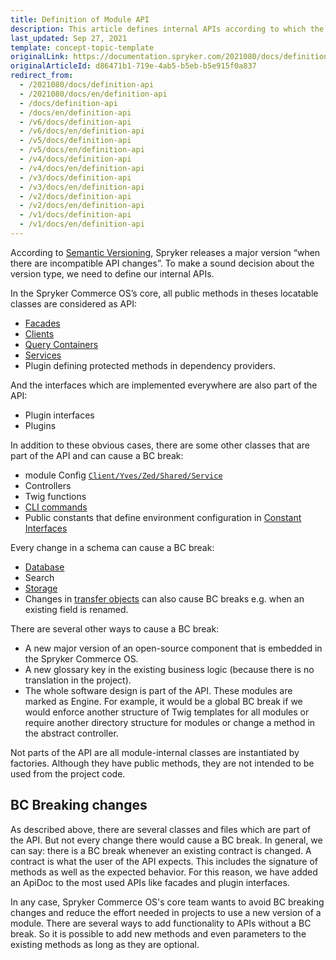 ```yaml
---
title: Definition of Module API
description: This article defines internal APIs according to which the version type is defined.
last_updated: Sep 27, 2021
template: concept-topic-template
originalLink: https://documentation.spryker.com/2021080/docs/definition-api
originalArticleId: d86471b1-719e-4ab5-b5eb-b5e915f0a837
redirect_from:
  - /2021080/docs/definition-api
  - /2021080/docs/en/definition-api
  - /docs/definition-api
  - /docs/en/definition-api
  - /v6/docs/definition-api
  - /v6/docs/en/definition-api
  - /v5/docs/definition-api
  - /v5/docs/en/definition-api
  - /v4/docs/definition-api
  - /v4/docs/en/definition-api
  - /v3/docs/definition-api
  - /v3/docs/en/definition-api
  - /v2/docs/definition-api
  - /v2/docs/en/definition-api
  - /v1/docs/definition-api
  - /v1/docs/en/definition-api
---
```


According to [Semantic Versioning](http://semver.org/), Spryker releases a major version “when there are incompatible API changes”. To make a sound decision about the version type, we need to define our internal APIs.

In the Spryker Commerce OS’s core, all public methods in theses locatable classes are considered as API:

* [Facades](/docs/scos/dev/back-end-development/zed/business-layer/facade/facade.html)
* [Clients](/docs/scos/dev/back-end-development/client/client.html)
* [Query Containers](/docs/scos/dev/back-end-development/zed/persistence-layer/query-container/query-container.html)
* [Services](/docs/scos/dev/back-end-development/messages-and-errors/registering-a-new-service.html)
* Plugin defining protected methods in dependency providers.

And the interfaces which are implemented everywhere are also part of the API:

* Plugin interfaces
* Plugins

In addition to these obvious cases, there are some other classes that are part of the API and can cause a BC break:

* module Config [`Client/Yves/Zed/Shared/Service`](/docs/scos/dev/back-end-development/data-manipulation/configuration-management.html)
* Controllers
* Twig functions
* [CLI commands](/docs/scos/dev/back-end-development/console-commands/implementing-a-new-console-command.html)
* Public constants that define environment configuration in [Constant Interfaces](/docs/scos/dev/back-end-development/data-manipulation/configuration-management.html)

Every change in a schema can cause a BC break:

* [Database](/docs/scos/dev/back-end-development/zed/persistence-layer/database-schema-definition.html)
* Search
* [Storage](/docs/scos/dev/back-end-development/client/using-and-configuring-redis-as-a-key-value-storage.html)
* Changes in [transfer objects](/docs/scos/dev/back-end-development/data-manipulation/data-ingestion/structural-preparations/creating-using-and-extending-the-transfer-objects.html) can also cause BC breaks e.g. when an existing field is renamed.

There are several other ways to cause a BC break:

* A new major version of an open-source component that is embedded in the Spryker Commerce OS.
* A new glossary key in the existing business logic (because there is no translation in the project).
* The whole software design is part of the API. These modules are marked as Engine. For example, it would be a global BC break if we would enforce another structure of Twig templates for all modules or require another directory structure for modules or change a method in the abstract controller.

Not parts of the API are all module-internal classes are instantiated by factories. Although they have public methods, they are not intended to be used from the project code.

## BC Breaking changes

As described above, there are several classes and files which are part of the API. But not every change there would cause a BC break. In general, we can say: there is a BC break whenever an existing contract is changed. A contract is what the user of the API expects. This includes the signature of methods as well as the expected behavior. For this reason, we have added an ApiDoc to the most used APIs like facades and plugin interfaces.

In any case, Spryker Commerce OS's core team wants to avoid BC breaking changes and reduce the effort needed in projects to use a new version of a module. There are several ways to add functionality to APIs without a BC break. So it is possible to add new methods and even parameters to the existing methods as long as they are optional.
